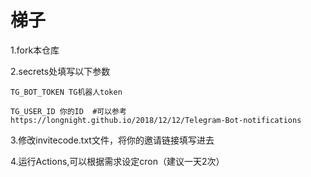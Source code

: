 # 梯子
1.fork本仓库

2.secrets处填写以下参数
  
    TG_BOT_TOKEN TG机器人token
  
    TG_USER_ID 你的ID  #可以参考https://longnight.github.io/2018/12/12/Telegram-Bot-notifications

3.修改invitecode.txt文件，将你的邀请链接填写进去

4.运行Actions,可以根据需求设定cron（建议一天2次）
